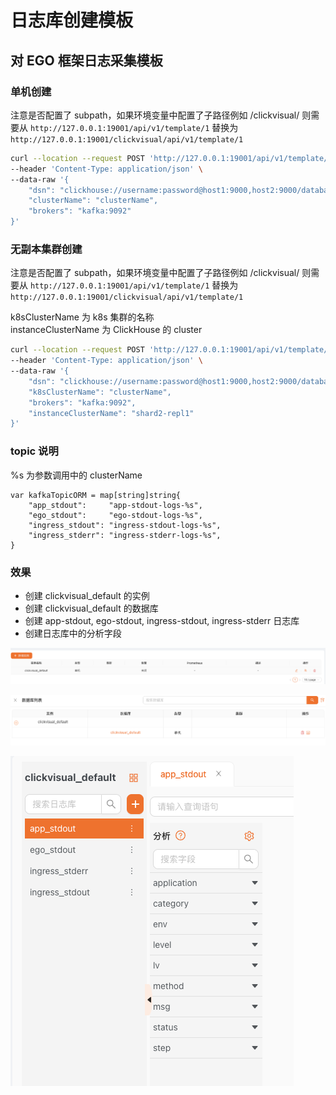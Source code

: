 # 日志库创建模板

## 对 EGO 框架日志采集模板

### 单机创建
注意是否配置了 subpath，如果环境变量中配置了子路径例如 /clickvisual/ 则需要从
`http://127.0.0.1:19001/api/v1/template/1` 替换为 `http://127.0.0.1:19001/clickvisual/api/v1/template/1`
```sh
curl --location --request POST 'http://127.0.0.1:19001/api/v1/template/1' \
--header 'Content-Type: application/json' \
--data-raw '{
    "dsn": "clickhouse://username:password@host1:9000,host2:9000/database?dial_timeout=200ms&max_execution_time=60",
    "clusterName": "clusterName",
    "brokers": "kafka:9092"
}'
```

### 无副本集群创建
注意是否配置了 subpath，如果环境变量中配置了子路径例如 /clickvisual/ 则需要从
`http://127.0.0.1:19001/api/v1/template/1` 替换为 `http://127.0.0.1:19001/clickvisual/api/v1/template/1`

k8sClusterName 为 k8s 集群的名称  
instanceClusterName 为 ClickHouse 的 cluster
```sh
curl --location --request POST 'http://127.0.0.1:19001/api/v1/template/1' \
--header 'Content-Type: application/json' \
--data-raw '{
    "dsn": "clickhouse://username:password@host1:9000,host2:9000/database?dial_timeout=200ms&max_execution_time=60",
    "k8sClusterName": "clusterName", 
    "brokers": "kafka:9092",
    "instanceClusterName": "shard2-repl1"
}'
```

### topic 说明
%s 为参数调用中的 clusterName
```
var kafkaTopicORM = map[string]string{
	"app_stdout":     "app-stdout-logs-%s",
	"ego_stdout":     "ego-stdout-logs-%s",
	"ingress_stdout": "ingress-stdout-logs-%s",
	"ingress_stderr": "ingress-stderr-logs-%s",
}
```


### 效果
- 创建 clickvisual_default 的实例
- 创建 clickvisual_default 的数据库
- 创建 app-stdout, ego-stdout, ingress-stdout, ingress-stderr 日志库
- 创建日志库中的分析字段


![img.png](../../../images/template_one_1.png)

![img_1.png](../../../images/template_one_2.png)

![img_2.png](../../../images/template_one_3.png)